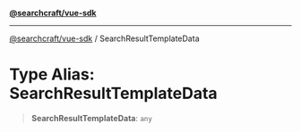 [**@searchcraft/vue-sdk**](/reference/sdk/js-vue/README.md)

***

[@searchcraft/vue-sdk](/reference/sdk/js-vue/globals.md) / SearchResultTemplateData

# Type Alias: SearchResultTemplateData

> **SearchResultTemplateData**: `any`
